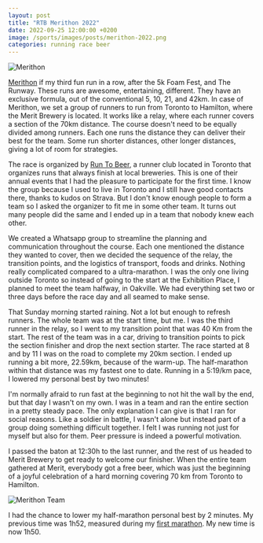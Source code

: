 ```yaml
---
layout: post
title: "RTB Merithon 2022"
date: 2022-09-25 12:00:00 +0200
image: /sports/images/posts/merithon-2022.png
categories: running race beer
---
```


![Merithon](/sports/images/posts/merithon-2022.png)

[Merithon](https://www.runtobeer.ca/merithon-2022) if my third fun run in a row, after the 5k Foam Fest, and The Runway. These runs are awesome, entertaining, different. They have an exclusive formula, out of the conventional 5, 10, 21, and 42km. In case of Merithon, we set a group of runners to run from Toronto to Hamilton, where the Merit Brewery is located. It works like a relay, where each runner covers a section of the 70km distance. The course doesn't need to be equally divided among runners. Each one runs the distance they can deliver their best for the team. Some run shorter distances, other longer distances, giving a lot of room for strategies.

<!-- more -->

The race is organized by [Run To Beer](https://www.runtobeer.ca), a runner club located in Toronto that organizes runs that always finish at local breweries. This is one of their annual events that I had the pleasure to participate for the first time. I know the group because I used to live in Toronto and I still have good contacts there, thanks to kudos on Strava. But I don't know enough people to form a team so I asked the organizer to fit me in some other team. It turns out many people did the same and I ended up in a team that nobody knew each other.

We created a Whatsapp group to streamline the planning and communication throughout the course. Each one mentioned the distance they wanted to cover, then we decided the sequence of the relay, the transition points, and the logistics of transport, foods and drinks. Nothing really complicated compared to a ultra-marathon. I was the only one living outside Toronto so instead of going to the start at the Exhibition Place, I planned to meet the team halfway, in Oakville. We had everything set two or three days before the race day and all seamed to make sense.

That Sunday morning started raining. Not a lot but enough to refresh runners. The whole team was at the start time, but me. I was the third runner in the relay, so I went to my transition point that was 40 Km from the start. The rest of the team was in a car, driving to transition points to pick the section finisher and drop the next section starter. The race started at 8 and by 11 I was on the road to complete my 20km section. I ended up running a bit more, 22.59km, because of the warm-up. The half-marathon within that distance was my fastest one to date. Running in a 5:19/km pace, I lowered my personal best by two minutes!

I'm normally afraid to run fast at the beginning to not hit the wall by the end, but that day I wasn't on my own. I was in a team and ran the entire section in a pretty steady pace. The only explanation I can give is that I ran for social reasons. Like a soldier in battle, I wasn't alone but instead part of a group doing something difficult together. I felt I was running not just for myself but also for them. Peer pressure is indeed a powerful motivation.

I passed the baton at 12:30h to the last runner, and the rest of us headed to Merit Brewery to get ready to welcome our finisher. When the entire team gathered at Merit, everybody got a free beer, which was just the beginning of a joyful celebration of a hard morning covering 70 km from Toronto to Hamilton.

![Merithon Team](/sports/images/posts/merithon-team.jpg)

I had the chance to lower my half-marathon personal best by 2 minutes. My previous time was 1h52, measured during my [first marathon](/sports/2018/10/first-marathon.html). My new time is now 1h50.